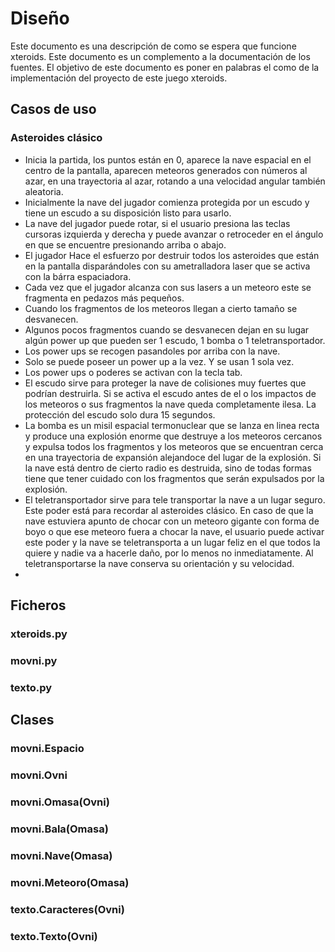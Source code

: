 Diseño
======

Este documento es una descripción de como se espera que funcione
xteroids. Este documento es un complemento a la documentación de los
fuentes. El objetivo de este documento es poner en palabras el como de
la implementación del proyecto de este juego xteroids.

Casos de uso
------------

### Asteroides clásico ###

 - Inicia la partida, los puntos están en 0, aparece la nave espacial
   en el centro de la pantalla, aparecen meteoros generados con
   números al azar, en una trayectoria al azar, rotando a una
   velocidad angular también aleatoria.
 - Inicialmente la nave del jugador comienza protegida por un escudo y
   tiene un escudo a su disposición listo para usarlo.
 - La nave del jugador puede rotar, si el usuario presiona las teclas
   cursoras izquierda y derecha y puede avanzar o retroceder en el
   ángulo en que se encuentre presionando arriba o abajo.
 - El jugador Hace el esfuerzo por destruir todos los asteroides que
   están en la pantalla disparándoles con su ametralladora laser que
   se activa con la bárra espaciadora.
 - Cada vez que el jugador alcanza con sus lasers a un meteoro este se
   fragmenta en pedazos más pequeños.
 - Cuando los fragmentos de los meteoros llegan a cierto tamaño se
   desvanecen.
 - Algunos pocos fragmentos cuando se desvanecen dejan en su lugar
   algún power up que pueden ser 1 escudo, 1 bomba o 1
   teletransportador.
 - Los power ups se recogen pasandoles por arriba con la nave.
 - Solo se puede poseer un power up a la vez. Y se usan 1 sola vez.
 - Los power ups o poderes se activan con la tecla tab.
 - El escudo sirve para proteger la nave de colisiones muy fuertes que
   podrían destruirla. Si se activa el escudo antes de el o los
   impactos de los meteoros o sus fragmentos la nave queda
   completamente ilesa. La protección del escudo solo dura 15 segundos.
 - La bomba es un misil espacial termonuclear que se lanza en linea
   recta y produce una explosión enorme que destruye a los meteoros
   cercanos y expulsa todos los fragmentos y los meteoros que se
   encuentran cerca en una trayectoria de expansión alejandoce del
   lugar de la explosión. Si la nave está dentro de cierto radio es
   destruida, sino de todas formas tiene que tener cuidado con los
   fragmentos que serán expulsados por la explosión.
 - El teletransportador sirve para tele transportar la nave a un lugar
   seguro. Este poder está para recordar al asteroides clásico. En
   caso de que la nave estuviera apunto de chocar con un meteoro
   gigante con forma de boyo o que ese meteoro fuera a chocar la nave,
   el usuario puede activar este poder y la nave se teletransporta a
   un lugar feliz en el que todos la quiere y nadie va a hacerle daño,
   por lo menos no inmediatamente. Al teletransportarse la nave
   conserva su orientación y su velocidad.
 - 


Ficheros
--------

### xteroids.py ###


### movni.py ###


### texto.py ###


Clases
------

### movni.Espacio ###

### movni.Ovni ###

### movni.Omasa(Ovni) ###

### movni.Bala(Omasa) ###

### movni.Nave(Omasa) ###

### movni.Meteoro(Omasa) ###

### texto.Caracteres(Ovni) ###

### texto.Texto(Ovni) ###

